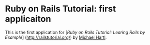 # Ruby on Rails Tutorial: first applicaiton

This is the first application for
[*Ruby on Rails Tutorial: Learing Rails by Example*]
(http://railstutorial.org/)
by [Michael Hartl](http://michaelhartl.com/).
